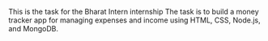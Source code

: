 This is the task for the Bharat Intern internship The task is to build a money tracker app for managing expenses and income using HTML, CSS, Node.js, and MongoDB.
